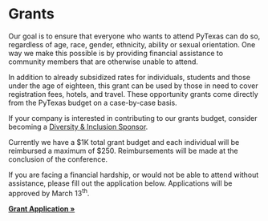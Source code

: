 # Grants

Our goal is to ensure that everyone who wants to attend PyTexas can do so, regardless of age, race, gender, ethnicity, ability or sexual orientation. One way we make this possible is by providing financial assistance to community members that are otherwise unable to attend.

In addition to already subsidized rates for individuals, students and those under the age of eighteen, this grant can be used by those in need to cover registration fees, hotels, and travel. These opportunity grants come directly from the PyTexas budget on a case-by-case basis.

If your company is interested in contributing to our grants budget, consider becoming a [Diversity & Inclusion Sponsor](/2019/page/sponsors/prospectus#exclusivebenefits).

Currently we have a $1K total grant budget and each individual will be reimbursed a maximum of $250. Reimbursements will be made at the conclusion of the conference.

If you are facing a financial hardship, or would not be able to attend without assistance, please fill out the application below. Applications will be approved by March 13<sup>th</sup>.

<strong>
<a href="https://goo.gl/forms/WXcF0xFzBfOHPLU43" target="_blank">Grant Application &raquo;</a>
</strong>
